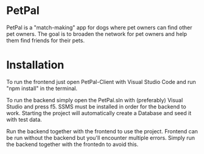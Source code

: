 # PetPal 

PetPal is a "match-making" app for dogs where pet owners can find other pet owners.
The goal is to broaden the network for pet owners and help them find friends for their pets.

# Installation

To run the frontend just open PetPal-Client with Visual Studio Code and run "npm install" in the terminal.

To run the backend simply open the PetPal.sln with (preferably) Visual Studio and press f5. 
SSMS must be installed in order for the backend to work. Starting the project will automatically create a Database and seed it with test data.

Run the backend together with the frontend to use the project. Frontend can be run without the backend but you'll encounter multiple errors. Simply run the backend together with the frontedn to avoid this.
